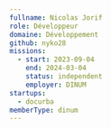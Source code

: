 ```yaml
---
fullname: Nicolas Jorif
role: Développeur
domaine: Développement
github: nyko28
missions:
  - start: 2023-09-04
    end: 2024-03-04
    status: independent
    employer: DINUM
startups:
  - docurba
memberType: dinum
---
```


